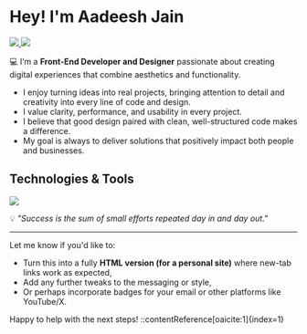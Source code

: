 #  Hey! I'm Aadeesh Jain

<a href="https://www.linkedin.com/in/aadeesh-jain-74ba9a2b7/" target="_blank" rel="noopener noreferrer">
  <img src="https://img.shields.io/badge/-LinkedIn-0e76a8?style=flat-square&logo=Linkedin&logoColor=white"/>
</a>
<a href="https://www.instagram.com/aadeesh._.jain/?hl=en" target="_blank" rel="noopener noreferrer">
  <img src="https://img.shields.io/badge/-Instagram-e4405f?style=flat-square&logo=Instagram&logoColor=white"/>
</a>

💻 I’m a **Front-End Developer and Designer** passionate about creating digital experiences that combine aesthetics and functionality.

-  I enjoy turning ideas into real projects, bringing attention to detail and creativity into every line of code and design.  
-  I value clarity, performance, and usability in every project.  
-  I believe that good design paired with clean, well-structured code makes a difference.  
-  My goal is always to deliver solutions that positively impact both people and businesses.

##  Technologies & Tools

<a href="https://skillicons.dev" target="_blank" rel="noopener noreferrer">
  <img src="https://skillicons.dev/icons?i=html,css,js,react,nextjs,mysql,cplusplus"/>
</a>

💡 *"Success is the sum of small efforts repeated day in and day out."*

---

Let me know if you'd like to:

- Turn this into a fully **HTML version (for a personal site)** where new-tab links work as expected,
- Add any further tweaks to the messaging or style,
- Or perhaps incorporate badges for your email or other platforms like YouTube/X.

Happy to help with the next steps!
::contentReference[oaicite:1]{index=1}
